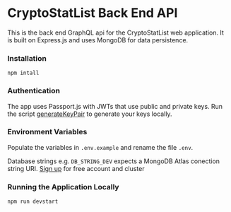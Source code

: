 # CryptoStatList Back End API

This is the back end GraphQL api for the CryptoStatList web application. It is built on Express.js and uses MongoDB for data persistence.

### Installation

`npm intall`

### Authentication

The app uses Passport.js with JWTs that use public and private keys. Run the script [generateKeyPair](generateKeyPair.js) to generate your keys locally.

### Environment Variables

Populate the variables in `.env.example` and rename the file `.env`.

Database strings e.g. `DB_STRING_DEV` expects a MongoDB Atlas conection string URI. [Sign up](https://www.mongodb.com/atlas/database) for free account and cluster

### Running the Application Locally

`npm run devstart`
